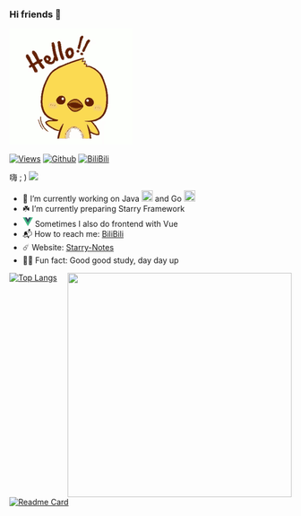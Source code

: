 ### Hi friends 👋

![](hello.gif)

<!--
**CodePrometheus/CodePrometheus** is a ✨ _special_ ✨ repository because its `README.md` (this file) appears on your GitHub profile.
Here are some ideas to get you started:
-->
[![Views](https://komarev.com/ghpvc/?username=CodePrometheus&label=Profile%20views&color=0e75b6&style=flat)](https://github.com/CodePrometheus)
[![Github](https://img.shields.io/badge/dynamic/json?color=orange&label=GitHub&query=%24.data.totalSubs&suffix=%20followers&url=https%3A%2F%2Fapi.spencerwoo.com%2Fsubstats%2F%3Fsource%3Dgithub%26queryKey%3DCodePrometheus)](https://github.com/CodePrometheus)
[![BiliBili](https://img.shields.io/badge/dynamic/json?color=ff69b4&label=BiliBili&query=%24.data.totalSubs&suffix=%20followers&url=https%3A%2F%2Fapi.spencerwoo.com%2Fsubstats%2F%3Fsource%3Dbilibili%26queryKey%3D342251858)](https://space.bilibili.com/342251858)

嗨 ; )  <img src="https://pic.funnygifsbox.com/uploads/2019/06/funnygifsbox.com-2019-06-28-12-23-55-93.gif" width="40"> 

- 🍺 I’m currently working on Java <img src="https://cdn.pixabay.com/photo/2014/04/03/11/08/tea-311845__480.png" width=20 height=20> and Go <img src="https://golang.org/doc/gopher/gophercolor.png" width=20 height=20>
- ☘️ I’m currently preparing Starry Framework
- <img src="https://raw.githubusercontent.com/github/explore/80688e429a7d4ef2fca1e82350fe8e3517d3494d/topics/vue/vue.png" width=18 height=18> Sometimes I also do frontend with Vue
- 📬 How to reach me: [BiliBili](https://space.bilibili.com/342251858)
- ☄️ Website: [Starry-Notes](https://codeprometheus.github.io/Starry-Notes/#/)
- 🏳️‍🌈 Fun fact: Good good study, day day up

<img align="right" src="https://octodex.github.com/images/Professortocat_v2.png" width=400 height=400>

[![Top Langs](https://github-readme-stats.vercel.app/api/top-langs/?username=CodePrometheus&hide=html&theme=shades-of-purple)](https://github.com/CodePrometheus)         
[![Readme Card](https://github-readme-stats.vercel.app/api/pin/?username=CodePrometheus&repo=HelloGin&theme=cobalt)](https://github.com/CodePrometheus/HelloGin)
